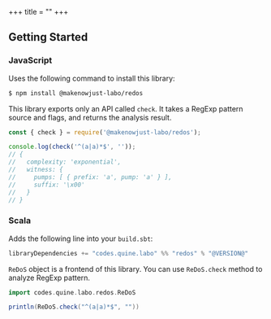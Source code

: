 +++
title = ""
+++

## Getting Started

### JavaScript

Uses the following command to install this library:

```bash
$ npm install @makenowjust-labo/redos
```

This library exports only an API called `check`.
It takes a RegExp pattern source and flags, and returns the analysis result.

```javascript
const { check } = require('@makenowjust-labo/redos');

console.log(check('^(a|a)*$', ''));
// {
//   complexity: 'exponential',
//   witness: {
//     pumps: [ { prefix: 'a', pump: 'a' } ],
//     suffix: '\x00'
//   }
// }
```

### Scala

Adds the following line into your `build.sbt`:

```scala
libraryDependencies += "codes.quine.labo" %% "redos" % "@VERSION@"
```

`ReDoS` object is a frontend of this library.
You can use `ReDoS.check` method to analyze RegExp pattern.

```scala mdoc
import codes.quine.labo.redos.ReDoS

println(ReDoS.check("^(a|a)*$", ""))
```
